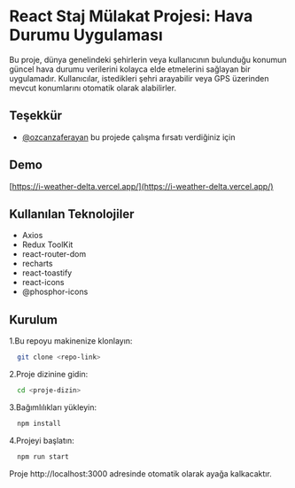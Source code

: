 # React Staj Mülakat Projesi: Hava Durumu Uygulaması

Bu proje, dünya genelindeki şehirlerin veya kullanıcının bulunduğu konumun güncel hava durumu verilerini kolayca elde etmelerini sağlayan bir uygulamadır. Kullanıcılar, istedikleri şehri arayabilir veya GPS üzerinden mevcut konumlarını otomatik olarak alabilirler.

## Teşekkür

- [@ozcanzaferayan](https://www.github.com/ozcanzaferayan)  bu projede çalışma fırsatı verdiğiniz için 


## Demo

[https://i-weather-delta.vercel.app/](https://i-weather-delta.vercel.app/)
 
## Kullanılan Teknolojiler

- Axios
- Redux ToolKit
- react-router-dom
- recharts
- react-toastify
- react-icons
- @phosphor-icons


## Kurulum

1.Bu repoyu makinenize klonlayın:

```bash
  git clone <repo-link>
```

2.Proje dizinine gidin:

```bash
  cd <proje-dizin>
```

3.Bağımlılıkları yükleyin:

```bash
  npm install
```

4.Projeyi başlatın:

```bash
  npm run start
```
Proje http://localhost:3000 adresinde otomatik olarak ayağa kalkacaktır.




